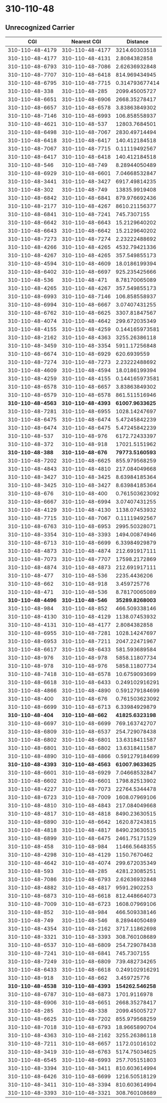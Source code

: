 # 310-110-48
## Unrecognized Carrier


| CGI | Nearest CGI | Distance |
|-----|-------------|----------|
| 310-110-48-4179 | 310-110-48-4177 | 3214.60303518 |
| 310-110-48-4177 | 310-110-48-4131 | 2.8084382858 |
| 310-110-48-6793 | 310-110-48-7086 | 2.62636932848 |
| 310-110-48-7707 | 310-110-48-6418 | 814.969434945 |
| 310-110-48-6795 | 310-110-48-7715 | 0.314793677414 |
| 310-110-48-338 | 310-110-48-285 | 2099.45005727 |
| 310-110-48-6651 | 310-110-48-6906 | 2668.35278417 |
| 310-110-48-6657 | 310-110-48-6578 | 3.83863849302 |
| 310-110-48-7146 | 310-110-48-6993 | 106.858558937 |
| 310-110-48-4621 | 310-110-48-537 | 12803.7684501 |
| 310-110-48-6498 | 310-110-48-7067 | 2830.49714494 |
| 310-110-48-6418 | 310-110-48-6417 | 140.412184518 |
| 310-110-48-7067 | 310-110-48-7715 | 0.11119492567 |
| 310-110-48-6417 | 310-110-48-6418 | 140.412184518 |
| 310-110-48-546 | 310-110-48-749 | 8.28944050489 |
| 310-110-48-6929 | 310-110-48-6601 | 7.04668532847 |
| 310-110-48-3441 | 310-110-48-3427 | 6917.49814235 |
| 310-110-48-302 | 310-110-48-749 | 13835.9919408 |
| 310-110-48-6842 | 310-110-48-6841 | 879.976692436 |
| 310-110-48-2177 | 310-110-48-4267 | 8610.21156377 |
| 310-110-48-6841 | 310-110-48-7241 | 745.7307155 |
| 310-110-48-6642 | 310-110-48-6643 | 15.2129640202 |
| 310-110-48-6643 | 310-110-48-6642 | 15.2129640202 |
| 310-110-48-7273 | 310-110-48-7274 | 2.23222488692 |
| 310-110-48-4266 | 310-110-48-4265 | 4532.79421336 |
| 310-110-48-4267 | 310-110-48-4265 | 357.549855173 |
| 310-110-48-4594 | 310-110-48-4609 | 18.0186199394 |
| 310-110-48-6402 | 310-110-48-6697 | 925.235425666 |
| 310-110-48-536 | 310-110-48-471 | 8.78170065089 |
| 310-110-48-4265 | 310-110-48-4267 | 357.549855173 |
| 310-110-48-6993 | 310-110-48-7146 | 106.858558937 |
| 310-110-48-6994 | 310-110-48-6667 | 3.07407431255 |
| 310-110-48-6762 | 310-110-48-6625 | 3307.81847567 |
| 310-110-48-4074 | 310-110-48-4642 | 299.672035349 |
| 310-110-48-4155 | 310-110-48-4259 | 0.144165973581 |
| 310-110-48-2162 | 310-110-48-4363 | 3255.26386118 |
| 310-110-48-3459 | 310-110-48-3354 | 5911.17256848 |
| 310-110-48-6674 | 310-110-48-6929 | 620.6939559 |
| 310-110-48-7274 | 310-110-48-7273 | 2.23222488692 |
| 310-110-48-4609 | 310-110-48-4594 | 18.0186199394 |
| 310-110-48-4259 | 310-110-48-4155 | 0.144165973581 |
| 310-110-48-6578 | 310-110-48-6657 | 3.83863849302 |
| 310-110-48-6579 | 310-110-48-6578 | 861.511516946 |
| **310-110-48-4563** | **310-110-48-4393** | **61007.9633625** |
| 310-110-48-7281 | 310-110-48-6955 | 1028.14247697 |
| 310-110-48-6475 | 310-110-48-6474 | 5.47245842239 |
| 310-110-48-6474 | 310-110-48-6475 | 5.47245842239 |
| 310-110-48-537 | 310-110-48-976 | 6172.72433397 |
| 310-110-48-372 | 310-110-48-918 | 17021.5151962 |
| **310-110-48-388** | **310-110-48-676** | **79773.5160593** |
| 310-110-48-7202 | 310-110-48-6625 | 855.979568259 |
| 310-110-48-4843 | 310-110-48-4810 | 217.084049668 |
| 310-110-48-3427 | 310-110-48-3425 | 8.63984185364 |
| 310-110-48-3425 | 310-110-48-3427 | 8.63984185364 |
| 310-110-48-676 | 310-110-48-400 | 0.761503623092 |
| 310-110-48-6667 | 310-110-48-6994 | 3.07407431255 |
| 310-110-48-4129 | 310-110-48-4130 | 1138.07453932 |
| 310-110-48-7715 | 310-110-48-7067 | 0.11119492567 |
| 310-110-48-6763 | 310-110-48-6953 | 2995.50328071 |
| 310-110-48-3354 | 310-110-48-3393 | 1494.00874946 |
| 310-110-48-6713 | 310-110-48-6699 | 6.33984929879 |
| 310-110-48-4873 | 310-110-48-4874 | 212.691917111 |
| 310-110-48-7073 | 310-110-48-7707 | 17598.2172869 |
| 310-110-48-4874 | 310-110-48-4873 | 212.691917111 |
| 310-110-48-477 | 310-110-48-536 | 2235.4436206 |
| 310-110-48-662 | 310-110-48-918 | 3.459725776 |
| 310-110-48-471 | 310-110-48-536 | 8.78170065089 |
| **310-110-48-4496** | **310-110-48-546** | **35289.8268003** |
| 310-110-48-984 | 310-110-48-852 | 466.509338146 |
| 310-110-48-4130 | 310-110-48-4129 | 1138.07453932 |
| 310-110-48-4131 | 310-110-48-4177 | 2.8084382858 |
| 310-110-48-6955 | 310-110-48-7281 | 1028.14247697 |
| 310-110-48-6953 | 310-110-48-7211 | 2047.22471967 |
| 310-110-48-6617 | 310-110-48-6433 | 581.593689584 |
| 310-110-48-976 | 310-110-48-978 | 5858.11807734 |
| 310-110-48-978 | 310-110-48-976 | 5858.11807734 |
| 310-110-48-7418 | 310-110-48-6578 | 10.6759093699 |
| 310-110-48-6618 | 310-110-48-6433 | 0.249102916291 |
| 310-110-48-4866 | 310-110-48-4890 | 0.591279184699 |
| 310-110-48-400 | 310-110-48-676 | 0.761503623092 |
| 310-110-48-6699 | 310-110-48-6713 | 6.33984929879 |
| **310-110-48-404** | **310-110-48-662** | **41825.6323198** |
| 310-110-48-6697 | 310-110-48-6699 | 769.163742707 |
| 310-110-48-6809 | 310-110-48-6537 | 254.729078438 |
| 310-110-48-6802 | 310-110-48-6801 | 13.6318411587 |
| 310-110-48-6801 | 310-110-48-6802 | 13.6318411587 |
| 310-110-48-4890 | 310-110-48-4866 | 0.591279184699 |
| **310-110-48-4393** | **310-110-48-4563** | **61007.9633625** |
| 310-110-48-6601 | 310-110-48-6929 | 7.04668532847 |
| 310-110-48-6602 | 310-110-48-6601 | 1798.82513902 |
| 310-110-48-4227 | 310-110-48-7073 | 22764.5344478 |
| 310-110-48-6723 | 310-110-48-7009 | 1608.07969106 |
| 310-110-48-4810 | 310-110-48-4843 | 217.084049668 |
| 310-110-48-4817 | 310-110-48-4818 | 8490.23630515 |
| 310-110-48-6890 | 310-110-48-6642 | 1620.87243815 |
| 310-110-48-4818 | 310-110-48-4817 | 8490.23630515 |
| 310-110-48-6899 | 310-110-48-6475 | 2461.75171529 |
| 310-110-48-458 | 310-110-48-984 | 11466.5648355 |
| 310-110-48-4298 | 310-110-48-4129 | 1150.7670462 |
| 310-110-48-4642 | 310-110-48-4074 | 299.672035349 |
| 310-110-48-593 | 310-110-48-285 | 4281.23085251 |
| 310-110-48-7086 | 310-110-48-6793 | 2.62636932848 |
| 310-110-48-4882 | 310-110-48-4817 | 9591.2902253 |
| 310-110-48-6873 | 310-110-48-6618 | 812.448664073 |
| 310-110-48-7009 | 310-110-48-6723 | 1608.07969106 |
| 310-110-48-852 | 310-110-48-984 | 466.509338146 |
| 310-110-48-749 | 310-110-48-546 | 8.28944050489 |
| 310-110-48-4354 | 310-110-48-2162 | 3717.11862698 |
| 310-110-48-3321 | 310-110-48-3393 | 308.760108689 |
| 310-110-48-6537 | 310-110-48-6809 | 254.729078438 |
| 310-110-48-7241 | 310-110-48-6841 | 745.7307155 |
| 310-110-48-7249 | 310-110-48-6809 | 739.482734265 |
| 310-110-48-6433 | 310-110-48-6618 | 0.249102916291 |
| 310-110-48-918 | 310-110-48-662 | 3.459725776 |
| **310-110-48-4538** | **310-110-48-4393** | **154262.546258** |
| 310-110-48-6787 | 310-110-48-6873 | 1701.9116978 |
| 310-110-48-6906 | 310-110-48-6651 | 2668.35278417 |
| 310-110-48-285 | 310-110-48-338 | 2099.45005727 |
| 310-110-48-6625 | 310-110-48-7202 | 855.979568259 |
| 310-110-48-7018 | 310-110-48-6793 | 18.9665890704 |
| 310-110-48-4363 | 310-110-48-2162 | 3255.26386118 |
| 310-110-48-7211 | 310-110-48-6657 | 1172.01016102 |
| 310-110-48-3419 | 310-110-48-6763 | 5174.75034625 |
| 310-110-48-6545 | 310-110-48-6993 | 257.705151803 |
| 310-110-48-3394 | 310-110-48-3411 | 810.603614994 |
| 310-110-48-6426 | 310-110-48-6699 | 1216.50518129 |
| 310-110-48-3411 | 310-110-48-3394 | 810.603614994 |
| 310-110-48-3393 | 310-110-48-3321 | 308.760108689 |
